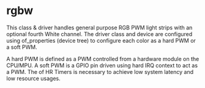 # rgbw
This class & driver handles general purpose RGB PWM light strips with an optional fourth White channel. 
The driver class and device are configured using of_properties (device tree) to configure each color as a hard PWM
or a soft PWM. 

A hard PWM is defined as a PWM controlled from a hardware module on the CPU/MPU. A soft PWM is a GPIO pin driven
using hard IRQ context to act as a PWM. The of HR Timers is necessary to achieve low system latency and low resource usages.
